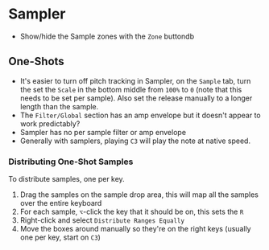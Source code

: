 # Sampler

- Show/hide the Sample zones with the `Zone` buttondb

## One-Shots

- It's easier to turn off pitch tracking in Sampler, on the `Sample` tab, turn the set the `Scale` in the bottom middle from `100%` to `0` (note that this needs to be set per sample). Also set the release manually to a longer length than the sample.
- The `Filter/Global` section has an amp envelope but it doesn't appear to work predictably?
- Sampler has no per sample filter or amp envelope
- Generally with samplers, playing `C3` will play the note at native speed.

### Distributing One-Shot Samples

To distribute samples, one per key.

1. Drag the samples on the sample drop area, this will map all the samples over the entire keyboard
2. For each sample, `⌥`-click the key that it should be on, this sets the `R`
3. Right-click and select `Distribute Ranges Equally`
4. Move the boxes around manually so they're on the right keys (usually one per key, start on `C3`)
